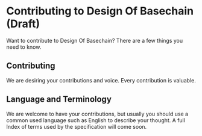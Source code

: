 # Contributing to Design Of Basechain (Draft)

Want to contribute to Design Of Basechain? There are a few things you need to know.

## Contributing

We are desiring your contributions and voice. Every contribution is valuable.

## Language and Terminology

We are welcome to have your contributions, but usually you should use a common used language such as English to describe your thought. A full Index of terms used by the specification will come soon.